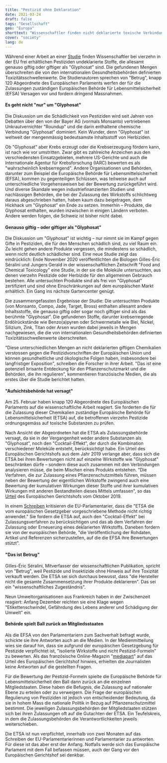 ```yaml
---
title: "Pestizid ohne Deklaration"
date: 2021-03-24
draft: false
tags: "Gesellschaft"
geo: "Europa"
shorttext: "Wissenschaftler finden nicht deklarierte toxische Verbindungen in Pestiziden. Die EU- Zulassungsbehörde habe versagt."
cover: "society"
lang: de
---
```


Während einer Arbeit an einer [Studie](/static/downloads/ScienceDirect_articles_19Mar2021_10-01-10.162.zip "Toxic compounds in herbicides without glyphosate") finden Wissenschaftler bei vierzehn in der EU frei erhältlichen Pestiziden undeklarierte Stoffe, die allesamt genauso giftig oder giftiger als "Glyphosat" sind. Die gefundenen Mengen überschreiten die von den internationalen Gesundheitsbehörden definierten Toxizitätsschwellenwerte. Die Studienautoren sprechen von "Betrug", knapp 120 Abgeordnete des Europäischen Parlaments werfen der für die Zulassungen zuständigen Europäischen Behörde für Lebensmittelsicherheit (EFSA) Versagen vor und fordern dringend Massnahmen.

####  Es geht nicht "nur" um "Glyphosat"

Die Diskussion um die Schädlichkeit von Pestiziden wird seit Jahren von Debatten über den von der Bayer AG (vormals Monsanto) vertriebenen Unkrautvernichter "Roundup" und die darin enthaltene chemische Verbindung "Glyphosat" dominiert. Kein Wunder, denn "Glyphosat" ist weltweit der mengenmässig bedeutsamste Inhaltsstoff von Herbiziden.

Ob "Glyphosat" aber Krebs erzeugt oder die Krebserzeugung fördern kann, ist nach wie vor umstritten. Zwar gibt es zahlreiche Anzeichen aus den verschiedensten Einsatzgebieten, mehrere US-Gerichte und auch die Internationale Agentur für Krebsforschung (IARC) bewerten es als "wahrscheinlich krebserregend". Andere Organisationen und Behörden, darunter zum Beispiel die Europäische Behörde für Lebensmittelsicherheit (EFSA), kommen zu gegenteiligen Schlüssen, was teilweise auch auf unterschiedliche Vorgehensweisen bei der Bewertung zurückgeführt wird. Und diverse Skandale wegen industriefinanzierten Studien und nachlässigen Behörden, die bei der Zulassung des Wirkstoffs schlichtweg daraus abgeschrieben hatten, haben kaum dazu beigetragen, dem Hickhack um "Glyphosat" ein Ende zu setzen. Immerhin – Produkte, die Glyphosat enthalten, wurden inzwischen in einigen Ländern verboten. Andere werden folgen, die Schweiz ist bisher nicht dabei.

####  Genauso giftig – oder giftiger als "Glyphosat"

Die Diskussion um "Glyphosat" ist wichtig – nur nimmt sie im Kampf gegen Gifte in Pestiziden, die für den Menschen schädlich sind, zu viel Raum ein. Zu leicht gehen andere Produkte vergessen, die mindestens so schädlich, wenn nicht deutlich schädlicher sind. Eine neue Studie zeigt das eindrücklich: Ende November 2020 veröffentlichten die Biologen Gilles-Éric Séralini und Jungers Gerald in der wissenschaftlichen Zeitschrift "Food and Chemical Toxicology" eine Studie, in der sie die Moleküle untersuchten, aus denen vierzehn Pestizide oder Herbizide für den allgemeinen Gebrauch bestehen. Alle untersuchten Produkte sind als frei von "Glyphosat" zertifiziert und sind ohne Einschränkungen auf dem europäischen Markt erhältlich. Ein Gang ins nächste Gartencenter genügt.

Die zusammengefassten Ergebnisse der Studie: Die untersuchten Produkte (von Monsanto, Compo, Jade, Target, Bross) enthalten allesamt andere Inhaltsstoffe, die genauso giftig oder sogar noch giftiger sind als das berühmte "Glyphosat". Die gefundenen Stoffe, darunter krebserregende Erdölrückstände wie Benzo(a)pyren oder Schwermetalle wie Blei, Nickel, Silizium, Zink, Titan oder Arsen wurden dabei jeweils in Mengen nachgewiesen, die die von internationalen Gesundheitsbehörden definierten Toxizitätsschwellenwerte überschreiten.

"Diese unterschiedlichen Mengen an nicht deklarierten giftigen Chemikalien verstossen gegen die Pestizidvorschriften der Europäischen Union und können gesundheitliche und ökologische Folgen haben, insbesondere bei langfristiger Exposition", schreiben die Forscher in ihrer Arbeit. "Das ist eine potenziell brisante Entdeckung für den Pflanzenschutzmarkt und die Behörden, die ihn regulieren", kommentieren französische Medien, die als erstes über die Studie berichtet hatten.

#### "Aufsichtsbehörde hat versagt"

Am 25. Februar haben knapp 120 Abgeordnete des Europäischen Parlaments auf die wissenschaftliche Arbeit reagiert. Sie forderten die für die Zulassung dieser Chemikalien zuständige Europäische Behörde für Lebensmittelsicherheit (ETSA) auf, die betroffenen vierzehn Pestizide ordnungsgemäss auf toxische Substanzen zu prüfen.

Nach Ansicht der Abgeordneten hat die ETSA als Zulassungsbehörde versagt, da sie in der Vergangenheit weder andere Substanzen als "Glyphosat", noch den "Cocktail-Effekt", der durch die Kombination verschiedener Moleküle entsteht, berücksichtigt habe. Ein Urteil des Europäischen Gerichtshofs aus dem Jahr 2019 verlange aber, dass sich die ETSA bei ihren Bewertungen nicht auf einzelne Wirkstoffe wie "Glyphosat" beschränken dürfe – sondern diese auch zusammen mit den Verbindungen analysieren müsse, die beim Mischen eines Produkts entstehen. "Die Verfahren, die zur Zulassung eines Pflanzenschutzmittels führen, müssen neben der Bewertung der eigentlichen Wirkstoffe zwingend auch eine Bewertung der kumulativen Wirkungen dieser Stoffe und ihrer kumulativen Wirkungen mit anderen Bestandteilen dieses Mittels umfassen", so das [Urteil](/static/downloads/EUGH_2019_ETSA.pdf "Case C‑616/17") des Europäischen Gerichtshofs vom Oktober 2019.

In einem [Schreiben](/static/downloads/lettre.zip "Schreiben der Parlamentarier") kritisieren die EU-Parlamentarier, dass die "ETSA die vom europäischen Gesetzgeber vorgeschriebene Methode nicht richtig anwendet." Sie fordern die ETSA auf, auch den "Cocktail-Effekt" bei Zulassungsverfahren zu berücksichtigen und das ab dem Verfahren der Zulassung oder Erneuerung eines deklarierten Wirkstoffs. Daneben fordern sie von der europäischen Behörde, "die Veröffentlichung der Rohdaten, Artikel und Referenzen sicherzustellen, auf die die EFSA ihre Bewertungen stützt".

####  "Das ist Betrug"

Gilles-Éric Séralini, Mitverfasser der wissenschaftlichen Publikation, spricht von "Betrug", weil Pestizide und Insektizide ohne Hinweis auf ihre Toxizität verkauft werden. Die ETSA sei sich durchaus bewusst, dass "die Hersteller nicht die gesamte Zusammensetzung ihrer Produkte deklarieren". Das sei ein "wissenschaftliches Zugeständnis".

Neun Umweltorganisationen aus Frankreich haben in der Zwischenzeit reagiert: Anfang Dezember reichten sie eine Klage wegen "Etikettenschwindel, Gefährdung des Lebens anderer und Schädigung der Umwelt" ein.

#### Behörde spielt Ball zurück an Mitgliedsstaaten

Als die EFSA von den Parlamentariern zum Sachverhalt befragt wurde, schickte sie ihre Antworten auch an die Medien. In der Medienmitteilung wies sie darauf hin, dass sie aufgrund der europäischen Gesetzgebung für Pestizide verpflichtet ist, "isolierte Wirkstoffe und nicht Pestizid-Formeln" zu bewerten. Als das französische Online-Magazin "[mediapart](https://www.mediapart.fr/journal/france/250221/produits-toxiques-dans-les-pesticides-les-autorites-europeennes-mises-en-cause "Produits toxiques dans les pesticides: les autorités européennes mises en cause")" auf das Urteil des Europäischen Gerichtshof hinwies, erhielten die Journalisten keine Antworten auf die gestellten Fragen.

Für die Bewertung der Pestizid-Formeln spielte die Europäische Behörde für Lebensmittelsicherheit den Ball dann zurück an die einzelnen Mitgliedstaaten. Diese haben die Befugnis, die Zulassung auf nationaler Ebene zu erteilen oder zu verweigern. Die Frage der europäischen Regulierung von Pestiziden ist jedoch von entscheidender Bedeutung, da sie in hohem Mass die nationale Politik in Bezug auf Pflanzenschutzmittel bestimmt. Die jeweiligen Zulassungsbehörden der Mitgliedstaaten stützen sich bei ihren Zulassungen oft auf die Gutachten der ETSA. Ein Teufelskreis, in dem die Zulassungsbehörden die Verantwortlichkeiten jeweils weiterschieben.

Die ETSA ist nun verpflichtet, innerhalb von zwei Monaten auf das Schreiben der EU-Parlamentarierinnen und Parlamentarier zu antworten. Für diese ist das aber erst der Anfang. Notfalls werde sich das Europäische Parlament mit dem Fall befassen müssen, auch der Gang vor den Europäischen Gerichtshof sei denkbar.
